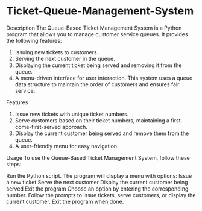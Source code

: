 # Ticket-Queue-Management-System

Description
The Queue-Based Ticket Management System is a Python program that allows you to manage customer service queues. It provides the following features:

1. Issuing new tickets to customers.
2. Serving the next customer in the queue.
3. Displaying the current ticket being served and removing it from the queue.
4. A menu-driven interface for user interaction.
This system uses a queue data structure to maintain the order of customers and ensures fair service.

Features
1. Issue new tickets with unique ticket numbers.
2. Serve customers based on their ticket numbers, maintaining a first-come-first-served approach.
3. Display the current customer being served and remove them from the queue.
4. A user-friendly menu for easy navigation.


Usage
To use the Queue-Based Ticket Management System, follow these steps:

Run the Python script.
The program will display a menu with options:
Issue a new ticket
Serve the next customer
Display the current customer being served
Exit the program
Choose an option by entering the corresponding number.
Follow the prompts to issue tickets, serve customers, or display the current customer.
Exit the program when done.
